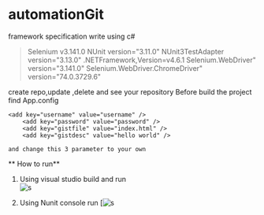 # automationGit
framework specification
write using c#
> Selenium v3.141.0
> NUnit version="3.11.0"
>NUnit3TestAdapter version="3.13.0"
> .NETFramework,Version=v4.6.1
>Selenium.WebDriver" version="3.141.0"
>Selenium.WebDriver.ChromeDriver" version="74.0.3729.6"


create repo,update ,delete and see your repository
Before build the project find App.config
```
<add key="username" value="username" />
    <add key="password" value="password" />
    <add key="gistfile" value="index.html" />
    <add key="gistdesc" value="hello world" />
```    
    and change this 3 parameter to your own 
    
 ** How to run**
 1. Using visual studio build and run  
 ![s](https://i.ibb.co/k4tTb9X/visualstudio.png"s")
 
 2. Using Nunit console run 
 [![s](https://i.ibb.co/qNL0VS5/nunit-console.png "s")
